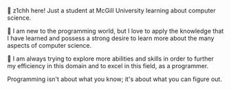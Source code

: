 👋 z1chh here! Just a student at McGill University learning about computer science.

🌱 I am new to the programming world, but I love to apply the knowledge that I have learned
and possess a strong desire to learn more about the many aspects of computer science.

👀 I am always trying to explore more abilities and skills in order to further my efficiency
in this domain and to excel in this field, as a programmer.

Programming isn't about what you know; it's about what you can figure out.
